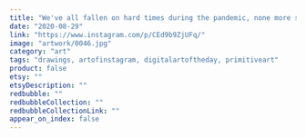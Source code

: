 ```yaml
---
title: "We've all fallen on hard times during the pandemic, none more so than Michael the Mouse"
date: "2020-08-29"
link: "https://www.instagram.com/p/CEd9b9ZjUFq/"
image: "artwork/0046.jpg"
category: "art"
tags: "drawings, artofinstagram, digitalartoftheday, primitiveart"
product: false
etsy: ""
etsyDescription: ""
redbubble: ""
redbubbleCollection: ""
redbubbleCollectionLink: ""
appear_on_index: false
---
```

